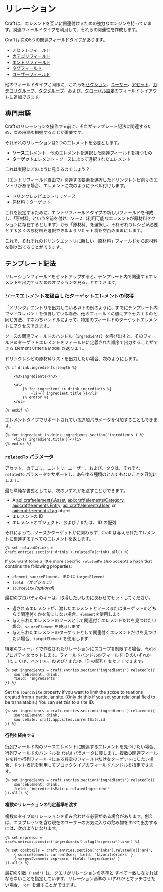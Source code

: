 # リレーション

Craft は、エレメントを互いに関連付けるための強力なエンジンを持っています。関連フィールドタイプを利用して、それらの関連性を作成します。

Craft は次の5つの関連フィールドタイプがあります。

* [アセットフィールド](assets-fields.md)
* [カテゴリフィールド](categories-fields.md)
* [エントリフィールド](entries-fields.md)
* [タグフィールド](tags-fields.md)
* [ユーザーフィールド](users-fields.md)

他のフィールドタイプと同様に、これらを[セクション](sections-and-entries.md#sections)、[ユーザー](users.md)、[アセット](assets.md)、[カテゴリグループ](categories.md)、[タググループ](tags.md)、および、[グローバル設定](globals.md)のフィールドレイアウトに追加できます。

## 専門用語

Craft のリレーションを操作する前に、それがテンプレート記法に関連するため、次の用語を把握することが重要です。

それぞれのリレーションは2つのエレメントを必要とします。

* **ソース**エレメント - 他のエレメントを選択した関連フィールドを持つもの
* **ターゲット**エレメント - ソースによって選択されたエレメント

これは実際にどのように見えるのでしょう？

（エントリフィールド経由で）関連する要素を選択したドリンクレシピ向けのエントリがある場合、エレメントに次のようにラベル付けします。

* ドリンクレシピエントリ：ソース
* 原材料：ターゲット

これを設定するために、エントリフィールドタイプの新しいフィールドを作成し、「原材料」という名前を付け、ソース（利用可能なエレメントが原材料セクションに存在するとします）から「原材料」を選択し、それぞれのレシピが必要とする多くの原材料を選択できるようリミット欄を空白のままにします。

これで、それぞれのドリンクエントリに新しい「原材料」フィールドから原材料を割り当てることができます。


## テンプレート記法

リレーションフィールドをセットアップすると、テンプレート内で関連するエレメントを出力するためのオプションを見ることができます。

### ソースエレメントを経由したターゲットエレメントの取得

「ドリンク」エントリを出力している以下の例のように、すでにテンプレート内でソースレメントを保持している場合、他のフィールドの値にアクセスするのと同じ方法、すなわちハンドルによって、特定のフィールドのターゲットエレメントにアクセスできます。

ソースの関連フィールドのハンドル（`ingredients`）を呼び出すと、そのフィールドのターゲットエレメントをフィールドに定義された順序で出力することができる Element Criteria Model が返ります。

ドリンクレシピの原材料リストを出力したい場合、次のようにします。

```twig
{% if drink.ingredients|length %}

    <h3>Ingredients</h3>

    <ul>
        {% for ingredient in drink.ingredients %}
            <li>{{ ingredient.title }}</li>
        {% endfor %}
    </ul>

{% endif %}
```

エレメントタイプでサポートされている追加パラメータを付加することもできます。

```twig
{% for ingredient in drink.ingredients.section('ingredients') %}
    <li>{{ ingredient.title }}</li>
{% endfor %}
```


### `relatedTo` パラメータ

アセット、カテゴリ、エントリ、ユーザー、および、タグは、それぞれ `relatedTo` パラメータをサポートし、あらゆる種類のとんでもないことを可能にします。

最も単純な書式としては、次のいずれかを渡すことができます。

* A <api:craft\elements\Asset>, <api:craft\elements\Category>, <api:craft\elements\Entry>, <api:craft\elements\User>, or <api:craft\elements\Tag> object
* エレメントの ID
* エレメントオブジェクト、および / または、 ID の配列

それによって、ソースかターゲットかに関わらず、Craft は与えられたエレメントに関連するすべてのエレメントを返します。

```twig
{% set relatedDrinks = craft.entries.section('drinks').relatedTo(drink).all() %}
```

If you want to be a little more specific, `relatedTo` also accepts a [hash](dev/twig-primer.md#hashes) that contains the following properties:

* `element`, `sourceElement`、または `targetElement`
* `field` _（オプション）_
* `sourceSite` _(optional)_

最初のプロパティのキーは、取得したいものにあわせてセットしてください。

* 返されるエレメントが、渡したエレメントとソースまたはターゲットのどちらで関連付くかを気にしない場合、`element`を使用します
* 与えられたエレメントのソースとして関連付くエレメントだけを見つけたい場合、`sourceElement` を使用します
* 与えられたエレメントのターゲットとして関連付くエレメントだけを見つけたい場合、`targetElement` を使用します

特定のフィールドで作成されたリレーションにスコープを制限する場合、`field` プロパティをセットします。フィールドハンドルかフィールド ID のいずれか（もしくは、ハンドル、および / または、ID の配列）をセットできます。

```twig
{% set ingredients = craft.entries.section('ingredients').relatedTo({
    sourceElement: drink,
    field: 'ingredients'
}) %}
```

Set the `sourceSite` property if you want to limit the scope to relations created from a particular site. (Only do this if you set your relational field to be translatable.) You can set this to a site ID.

```twig
{% set ingredients = craft.entries.section('ingredients').relatedTo({
    sourceElement: drink,
    sourceSite: craft.app.sites.currentSite.id
}) %}
```

#### 行列を経由する

[行列](matrix-fields.md)フィールド内のソースエレメントに関連するエレメントを見つけたい場合、行列フィールドのハンドルを `field` パラメータに渡します。複数の関連フィールドを持つ行列フィールドにある特定のフィールドだけをターゲットにしたい場合、ドット表記を利用してブロックタイプのフィールドハンドルを指定できます。

```twig
{% set ingredients = craft.entries.section('ingredients').relatedTo({
    sourceElement: drink,
    field: 'ingredientsMatrix.relatedIngredient'
}).all() %}
```

#### 複数のリレーションの判定基準を渡す

複数のタイプのリレーションを組み合わせる必要がある場合があります。例えば、エスプレッソを含む現在のユーザーのお気に入りの飲み物をすべて出力するには、次のようになります。

```twig
{% set espresso = craft.entries.section('ingredients').slug('espresso').one() %}

{% set cocktails = craft.entries.section('drinks').relatedTo(['and',
    { sourceElement: currentUser, field: 'favoriteDrinks' },
    { targetElement: espresso, field: 'ingredients' }
]).all() %}
```

最初の引数（`'and'`）は、クエリがリレーションの基準と _すべて_ 一致しなければならないことを指定しています。リレーション基準の _いずれか_ とマッチさせたい場合、`'or'` を渡すことができます。
